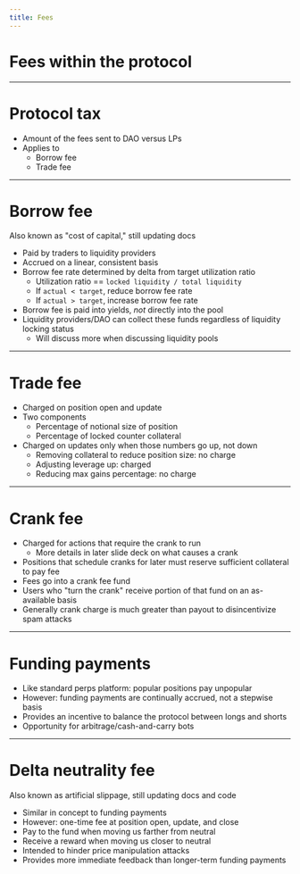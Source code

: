 ```yaml
---
title: Fees
---
```

# Fees within the protocol
---
# Protocol tax

* Amount of the fees sent to DAO versus LPs
* Applies to
    * Borrow fee
    * Trade fee
---
# Borrow fee

Also known as "cost of capital," still updating docs

* Paid by traders to liquidity providers
* Accrued on a linear, consistent basis
* Borrow fee rate determined by delta from target utilization ratio
    * Utilization ratio == `locked liquidity / total liquidity`
    * If `actual < target`, reduce borrow fee rate
    * If `actual > target`, increase borrow fee rate
* Borrow fee is paid into yields, _not_ directly into the pool
* Liquidity providers/DAO can collect these funds regardless of liquidity locking status
    * Will discuss more when discussing liquidity pools
---
# Trade fee

* Charged on position open and update
* Two components
    * Percentage of notional size of position
    * Percentage of locked counter collateral
* Charged on updates only when those numbers go up, not down
    * Removing collateral to reduce position size: no charge
    * Adjusting leverage up: charged
    * Reducing max gains percentage: no charge
---
# Crank fee

* Charged for actions that require the crank to run
    * More details in later slide deck on what causes a crank
* Positions that schedule cranks for later must reserve sufficient collateral to pay fee
* Fees go into a crank fee fund
* Users who "turn the crank" receive portion of that fund on an as-available basis
* Generally crank charge is much greater than payout to disincentivize spam attacks
---
# Funding payments

* Like standard perps platform: popular positions pay unpopular
* However: funding payments are continually accrued, not a stepwise basis
* Provides an incentive to balance the protocol between longs and shorts
* Opportunity for arbitrage/cash-and-carry bots
---
# Delta neutrality fee

Also known as artificial slippage, still updating docs and code

* Similar in concept to funding payments
* However: one-time fee at position open, update, and close
* Pay to the fund when moving us farther from neutral
* Receive a reward when moving us closer to neutral
* Intended to hinder price manipulation attacks
* Provides more immediate feedback than longer-term funding payments
